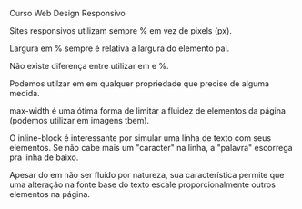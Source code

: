Curso Web Design Responsivo

Sites responsivos utilizam sempre % em vez de pixels (px).

Largura em % sempre é relativa a largura do elemento pai.

Não existe diferença entre utilizar em e %.

Podemos utilzar em em qualquer propriedade que precise de alguma medida.

max-width é uma ótima forma de limitar a fluidez de elementos da página (podemos utilizar em imagens tbem).

O inline-block é interessante por simular uma linha de texto com seus elementos. Se não cabe mais um "caracter" na linha, a "palavra" escorrega pra linha de baixo.

Apesar do em não ser fluído por natureza, sua característica permite que uma alteração na fonte base do texto escale proporcionalmente outros elementos na página.

